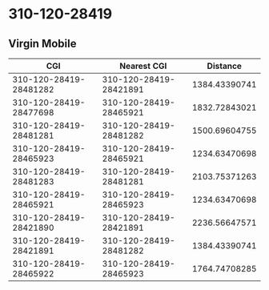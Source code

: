 # 310-120-28419
## Virgin Mobile


| CGI | Nearest CGI | Distance |
|-----|-------------|----------|
| 310-120-28419-28481282 | 310-120-28419-28421891 | 1384.43390741 |
| 310-120-28419-28477698 | 310-120-28419-28465921 | 1832.72843021 |
| 310-120-28419-28481281 | 310-120-28419-28481282 | 1500.69604755 |
| 310-120-28419-28465923 | 310-120-28419-28465921 | 1234.63470698 |
| 310-120-28419-28481283 | 310-120-28419-28481281 | 2103.75371263 |
| 310-120-28419-28465921 | 310-120-28419-28465923 | 1234.63470698 |
| 310-120-28419-28421890 | 310-120-28419-28421891 | 2236.56647571 |
| 310-120-28419-28421891 | 310-120-28419-28481282 | 1384.43390741 |
| 310-120-28419-28465922 | 310-120-28419-28465923 | 1764.74708285 |
